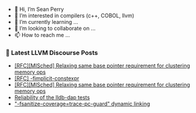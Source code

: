 - 👋 Hi, I’m Sean Perry
- 👀 I’m interested in compilers (c++, COBOL, llvm)
- 🌱 I’m currently learning ...
- 💞️ I’m looking to collaborate on ...
- 📫 How to reach me ...

<!---
s66perry/s66perry is a ✨ special ✨ repository because its `README.md` (this file) appears on your GitHub profile.
You can click the Preview link to take a look at your changes.
--->
### 📕 Latest LLVM Discourse Posts

<!-- DISCOURSE-LLVM:START -->
- [[RFC][MISched] Relaxing same base pointer requirement for clustering memory ops](https://discourse.llvm.org/t/rfc-misched-relaxing-same-base-pointer-requirement-for-clustering-memory-ops/86132#post_3)
- [[RFC] -fimplicit-constexpr](https://discourse.llvm.org/t/rfc-fimplicit-constexpr/85963?page=2#post_21)
- [[RFC][MISched] Relaxing same base pointer requirement for clustering memory ops](https://discourse.llvm.org/t/rfc-misched-relaxing-same-base-pointer-requirement-for-clustering-memory-ops/86132#post_2)
- [Reliability of the lldb-dap tests](https://discourse.llvm.org/t/reliability-of-the-lldb-dap-tests/86125#post_17)
- [&quot;-fsanitize-coverage=trace-pc-guard&quot; dynamic linking](https://discourse.llvm.org/t/fsanitize-coverage-trace-pc-guard-dynamic-linking/86134#post_1)
<!-- DISCOURSE-LLVM:END -->
